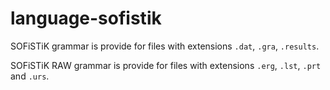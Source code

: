 # language-sofistik

SOFiSTiK grammar is provide for files with extensions `.dat`, `.gra`, `.results`.

SOFiSTiK RAW grammar is provide for files with extensions `.erg`, `.lst`, `.prt` and `.urs`.
